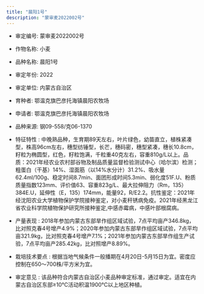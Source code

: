 ```yaml
---
title: "晨阳1号"
description: "蒙审麦2022002号"
---
```

* 审定编号:  蒙审麦2022002号

*  作物名称:  小麦

*  品种名称:  晨阳1号

*  审定年份:  2022

*  审定单位:  内蒙古自治区

* 育种者:  鄂温克旗巴彦托海镇晨阳农牧场

*  申请者:  鄂温克旗巴彦托海镇晨阳农牧场

*  品种来源:  钢09-558/克06-1370

*  特征特性 : 
中晚熟品种，生育期89天左右，叶片绿色，幼苗直立，植株紧凑型，株高96cm左右，穗型纺锤型，长芒，穗码密，穗型紧凑，穗长10.8cm，籽粒为椭圆型，红色，籽粒饱满，千粒重40克左右，容重810g/L以上。品质：2021年经农业农村部谷物及制品质量监督检验测试中心（哈尔滨）检测；粗蛋白（干基）14%、湿面筋（以14%水分计）31.2%、吸水量62.4ml/100g、稳定时间8.7min、面团形成时间5.3min、弱化度51F.U、粉质质量指数123mm、评价值63、容重823g/L、最大拉伸阻力（Rm，135）384E.U，延伸性（E，135）174mm，能量92，R/E2.2。抗性鉴定：2021年经沈阳农业大学植物保护学院接种鉴定，对小麦秆锈病免疫。2021年经黑龙江省农业科学院植物保护研究所接种鉴定,中感赤霉病，中感叶部根腐病。
 
*  产量表现 : 
2018年参加内蒙古东部旱作组区域试验，7点平均亩产346.8kg，比对照克春4号增产4.9%；2020年参加内蒙古东部旱作组区域试验，7点平均亩321.9kg，比对照克春4号增产7.1%；2021年参加内蒙古东部旱作组生产试验，7点平均亩产285.42kg，比对照增产8.89%。

*  栽培技术要点 : 
根据当地气候条件一般播期在4月20日-5月15日为宜。密度应控制在650～700株/平方米为宜。 

*  审定意见 : 
该品种符合内蒙古自治区小麦品种审定标准，通过审定。适宜在内蒙古自治区东部≥10℃活动积温1900℃以上地区种植。
